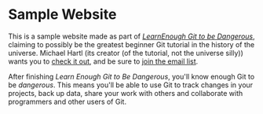 # Sample Website

This is a sample website made as part of [*LearnEnough Git to be Dangerous*](http://learnenoug.com/git-tutorial), claiming to possibly be the greatest beginner Git tutorial in the history of the universe. Michael Hartl (its creator (of the tutorial, not the universe silly)) wants you to [check it out](http://learnenough.com/git-tutorial), and be sure to [join the email list](http://learnough.com/#email_list).

After finishing *Learn Enough Git to Be Dangerous*, you'll know enough Git to be *dangerous*. This means you'll be able to use Git to track changes in your projects, back up data, share your work with others and collaborate with programmers and other users of Git.